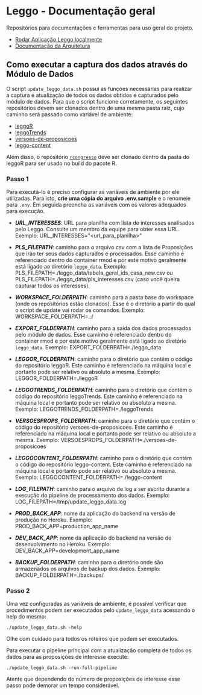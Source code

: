 # Leggo - Documentação geral

Repositórios para documentações e ferramentas para uso geral do projeto.

- [Rodar Aplicação Leggo localmente](compose)
- [Documentação da Arquitetura](arquitetura.md)

## Como executar a captura dos dados através do Módulo de Dados

O script `update_leggo_data.sh` possui as funções necessárias para realizar a captura e atualização de todos os dados obtidos e capturados pelo módulo de dados.
Para que o script funcione corretamente, os seguintes repositórios devem ser clonados dentro de uma mesma pasta raiz, cujo caminho será passado como variável de ambiente:

- [leggoR](https://github.com/parlametria/leggoR)
- [leggoTrends](https://github.com/parlametria/leggoTrends)
- [versoes-de-proposicoes](https://github.com/parlametria/versoes-de-proposicoes)
- [leggo-content](https://github.com/parlametria/leggo-content)

Além disso, o repositório [`rcongresso`](https://github.com/analytics-ufcg/rcongresso) deve ser clonado dentro da pasta do leggoR para ser usado no build do pacote R.

### Passo 1
Para executá-lo é preciso configurar as variáveis de ambiente por ele utilizadas. Para isto, **crie uma cópia do arquivo .env.sample** e o renomeie para `.env`. Em seguida preencha as variáveis com os valores adequados para execução.

- ***URL_INTERESSES***: URL para planilha com lista de interesses analisados pelo Leggo. Consulte um membro da equipe para obter essa URL. 
Exemplo: URL_INTERESSES="<url_para_planilha>"

- ***PLS_FILEPATH***: caminho para o arquivo csv com a lista de Proposições que irão ter seus dados capturados e processados. Esse caminho é referenciado dentro do container rmod e por este motivo geralmente está ligado ao diretório `leggo_data`. 
Exemplo: PLS_FILEPATH=./leggo_data/tabela_geral_ids_casa_new.csv ou PLS_FILEPATH=./leggo_data/pls_interesses.csv (caso você queira capturar todos os interesses).

- ***WORKSPACE_FOLDERPATH***: caminho para a pasta base do workspace (onde os repositórios estão clonados). Esse é o diretório a partir do qual o script de update vai rodar os comandos.
Exemplo: WORKSPACE_FOLDERPATH=../

- ***EXPORT_FOLDERPATH***: caminho para a saída dos dados processados pelo módulo de dados. Esse caminho é referenciado dentro do container rmod e por este motivo geralmente está ligado ao diretório `leggo_data`. 
Exemplo: EXPORT_FOLDERPATH=./leggo_data

- ***LEGGOR_FOLDERPATH***: caminho para o diretório que contém o código do repositório leggoR. Este caminho é referenciado na máquina local e portanto pode ser relativo ou absoluto a mesma.
Exemplo: LEGGOR_FOLDERPATH=./leggoR

- ***LEGGOTRENDS_FOLDERPATH***: caminho para o diretório que contém o código do repositório leggoTrends. Este caminho é referenciado na máquina local e portanto pode ser relativo ou absoluto a mesma.
Exemplo: LEGGOTRENDS_FOLDERPATH=./leggoTrends

- ***VERSOESPROPS_FOLDERPATH***: caminho para o diretório que contém o código do repositório versoes-de-proposicoes. Este caminho é referenciado na máquina local e portanto pode ser relativo ou absoluto a mesma.
Exemplo: VERSOESPROPS_FOLDERPATH=./versoes-de-proposicoes

- ***LEGGOCONTENT_FOLDERPATH***: caminho para o diretório que contém o código do repositório leggo-content. Este caminho é referenciado na máquina local e portanto pode ser relativo ou absoluto a mesma.
Exemplo: LEGGOCONTENT_FOLDERPATH=./leggo-content

- ***LOG_FILEPATH***: caminho para o arquivo de log a ser escrito durante a execução do pipeline de processamento dos dados.
Exemplo: LOG_FILEPATH=/tmp/update_leggo_data.log

- ***PROD_BACK_APP***: nome da aplicação do backend na versão de produção no Heroku.
Exemplo: PROD_BACK_APP=production_app_name

- ***DEV_BACK_APP***: nome da aplicação do backend na versão de desenvolvimento no Heroku.
Exemplo: DEV_BACK_APP=development_app_name

- ***BACKUP_FOLDERPATH***: caminho para o diretório onde são armazenados os arquivos de backup dos dados.
Exemplo: BACKUP_FOLDERPATH=./backups/

### Passo 2

Uma vez configuradas as variáveis de ambiente, é possível verificar que procedimentos podem ser executados pelo `update_leggo_data` acessando o help do mesmo:

```
./update_leggo_data.sh -help
```
Olhe com cuidado para todos os roteiros que podem ser executados.

Para executar o pipeline principal com a atualização completa de todos os dados para as proposições de interesse execute:

```
./update_leggo_data.sh -run-full-pipeline
```

Atente que dependendo do número de proposições de interesse esse passo pode demorar um tempo considerável.

